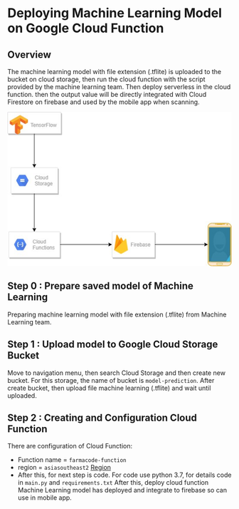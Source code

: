 # Deploying Machine Learning Model on Google Cloud Function

## Overview
The machine learning model with file extension (.tflite) is uploaded to the bucket on cloud storage, then run the cloud function with the script provided by the machine learning team. Then deploy serverless in the cloud function. then the output value will be directly integrated with Cloud Firestore on firebase and used by the mobile app when scanning.

![tag alt](https://github.com/MrMG23/Farmacode/blob/main/cloud_project/image/flow.jpg)
## Step 0 : Prepare saved model of Machine Learning
Preparing machine learning model with file extension (.tflite) from Machine Learning team.
## Step 1 : Upload model to Google Cloud Storage Bucket
Move to navigation menu, then search Cloud Storage and then create new bucket. For this storage, the name of bucket is `model-prediction`. After create bucket, then upload file machine learning (.tflite) and wait until uploaded.

## Step 2 : Creating and Configuration Cloud Function
There are configuration of Cloud Function:
- Function name = `farmacode-function`
- region = `asiasoutheast2` [Region](https://cloud.google.com/functions/docs/locations)
- After this, for next step is code. For code use python 3.7, for details code in `main.py` and `requirements.txt`
After this, deploy cloud function
Machine Learning model has deployed and integrate to firebase so can use in mobile app.
